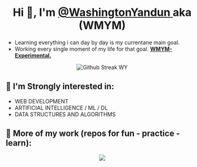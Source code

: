 <h1 align="center" > Hi 👋, I'm <a href="https://github.com/WashingtonYandun"> @WashingtonYandun </a> aka (WMYM) </h1>
    
<p>
    <ul>
        <li> Learning everything i can day by day is my currentane main goal. </li>
        <li> Working every single moment of my life for that goal. <b><a href="https://github.com/WMYM-Experimental"> WMYM-Experimental. </a></b> </li>
    </ul>
</p>

<p align="center">
  <img src="http://github-readme-streak-stats.herokuapp.com?user=WashingtonYandun&theme=react&hide_border=true&date_format=M%20j%5B%2C%20Y%5D&stroke=5AA5E7&fire=5AA5E7&currStreakNum=5AA5E7&border=5AA5E7&sideNums=5AA5E7&sideLabels=5AA5E7&ring=5AA5E7&currStreakLabel=5AA5E7" alt="Github Streak WY"/>
</p>
    
<h2> 👀 I'm Strongly interested in: </h2>
<p>
    <ul>
        <li> WEB DEVELOPMENT </li>
        <li> ARTIFICIAL INTELLIGENCE / ML / DL </li>
        <li> DATA STRUCTURES AND ALGORITHMS </li>
    </ul>
</p>

<h2> 🌱 More of my work (repos for fun - practice - learn): </h2>
<p align="center" >
    <a align="center" href="https://github.com/WMYM-Experimental"><image src="https://readme-typing-svg.herokuapp.com?font=Roboto&size=20&color=5AA5E7&center=true&width=410&height=45&lines=WMYM+-+Experimental."></a>
</p>

<!---
## 🌱 My Current Stack:
<a align="start" href="https://github.com/WashingtonYandun">
  <img alt="CSS" src="https://img.shields.io/badge/css%20-34ACDB.svg?&style=for-the-badge&logo=css3&logoColor=fff"/>
  <img alt="HTML" src="https://img.shields.io/badge/html%20-E34F28.svg?&style=for-the-badge&logo=html5&logoColor=fff"/>
  <img alt="JavaScript" src="https://img.shields.io/badge/JavaScript%20-F3DB4B.svg?&style=for-the-badge&logo=javascript&logoColor=222"/>
  <img alt="MongoDb" src="https://img.shields.io/badge/mongo%20-73B55E.svg?&style=for-the-badge&logo=mongodb&logoColor=fff"/>
  <img alt="Node.js" src="https://img.shields.io/badge/node%20-85CC2D.svg?&style=for-the-badge&logo=node.js&logoColor=fff"/>
  <img alt="Express" src="https://img.shields.io/badge/express%20-141414.svg?&style=for-the-badge&logo=express&logoColor=fff"/>
  <img alt="Git" src="https://img.shields.io/badge/git%20-E95137.svg?&style=for-the-badge&logo=git&logoColor=fff"/>
  <img alt="Python" src="https://img.shields.io/badge/python%20-3572A4.svg?&style=for-the-badge&logo=python&logoColor=fff"/>
  <img alt="Java" src="https://img.shields.io/badge/java%20-D32E31.svg?&style=for-the-badge&logo=java&logoColor=fff"/>
  <img alt="C++" src="https://img.shields.io/badge/c++%20-044B8A.svg?&style=for-the-badge&logo=cplusplus&logoColor=fff"/>
</a>
--->
